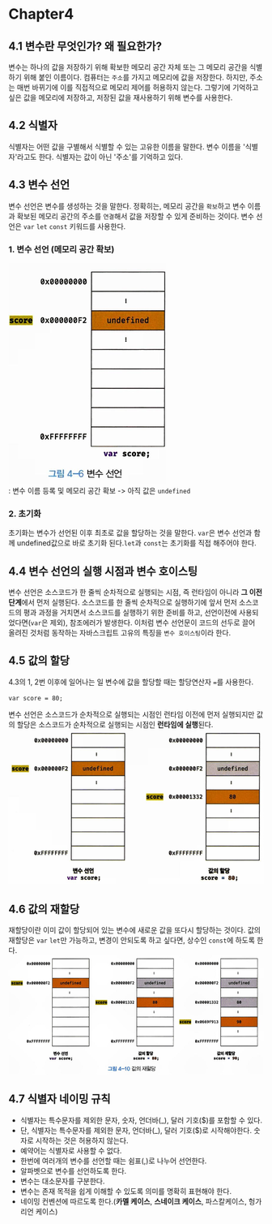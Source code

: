 # Chapter4

## 4.1 변수란 무엇인가? 왜 필요한가?
변수는 하나의 값을 저장하기 위해 확보한 메모리 공간 자체 또는 그 메모리 공간을 식별하기 위해 붙인 이름이다.
컴퓨터는 `주소`를 가지고 메모리에 값을 저장한다. 하지만, 주소는 매번 바뀌기에 이를 직접적으로 메모리 제어를 허용하지 않는다. 그렇기에 기억하고 싶은 값을 메모리에 저장하고, 저장된 값을 재사용하기 위해 변수를 사용한다. 

## 4.2 식별자
식별자는 어떤 값을 구별해서 식별할 수 있는 고유한 이름을 말한다. 변수 이름을 '식별자'라고도 한다. 
식별자는 값이 아닌 '주소'를 기억하고 있다. 

## 4.3 변수 선언
변수 선언은 변수를 생성하는 것을 말한다. 정확히는, 메모리 공간을 `확보`하고 변수 이름과 확보된 메모리 공간의 주소를 `연결`해서 값을 저장할 수 있게 준비하는 것이다. 변수 선언은 `var` `let` `const` 키워드를 사용한다. 

### 1. 변수 선언 (메모리 공간 확보)
![변수 선언](./img/image.png) <br/>
: 변수 이름 등록 및 메모리 공간 확보 -> 아직 값은 `undefined`

### 2. 초기화 
초기화는 변수가 선언된 이후 최초로 값을 할당하는 것을 말한다. `var`은 변수 선언과 함께 undefined값으로 바로 초기화 된다.`let`과 `const`는 초기화를 직접 해주어야 한다.

## 4.4 변수 선언의 실행 시점과 변수 호이스팅
변수 선언은 소스코드가 한 줄씩 순차적으로 실행되는 시점, 즉 런타임이 아니라 **그 이전 단계**에서 먼저 실행된다. 소스코드를 한 줄씩 순차적으로 실행하기에 앞서 먼저 소스코드의 평과 과정을 거치면서 소스코드를 실행하기 위한 준비를 하고, 선언이전에 사용되었다면(`var`은 제외), 참조에러가 발생한다.
이처럼 변수 선언문이 코드의 선두로 끌어 올려진 것처럼 동작하는 자바스크립트 고유의 특징을 `변수 호이스팅`이라 한다. 

## 4.5 값의 할당
4.3의 1, 2번 이후에 일어나는 일
변수에 값을 할당할 때는 할당연산자 `=`를 사용한다.
```
var score = 80;
```
변수 선언은 소스코드가 순차적으로 실행되는 시점인 런타임 이전에 먼저 실행되지만 값의 할당은 소스코드가 순차적으로 실행되는 시점인 **런타임에 실행**된다.<br/>
![값의 할당](./img/image-1.png)<br/>

## 4.6 값의 재할당
재할당이란 이미 값이 할당되어 있는 변수에 새로운 값을 또다시 할당하는 것이다. 값의 재할당은 `var` `let`만 가능하고, 변경이 안되도록 하고 싶다면, 상수인 `const`에 하도록 한다.<br/>
![값의 재할당](./img/image3.png)<br/>

## 4.7 식별자 네이밍 규칙
- 식별자는 특수문자를 제외한 문자, 숫자, 언더바(_), 달러 기호($)를 포함할 수 있다.
- 단, 식별자는 특수문자를 제외한 문자, 언더바(_), 달러 기호($)로 시작해야한다. 숫자로 시작하는 것은 허용하지 않는다.
- 예약어는 식별자로 사용할 수 없다.
- 한번에 여러개의 변수를 선언할 때는 쉼표(,)로 나누어 선언한다.
- 알파벳으로 변수를 선언하도록 한다.
- 변수는 대소문자를 구분한다.
- 변수는 존재 목적을 쉽게 이해할 수 있도록 의미를 명확히 표현해야 한다.
- 네이밍 컨벤션에 따르도록 한다.(**카멜 케이스**, **스네이크 케이스**, 파스칼케이스, 헝가리언 케이스)